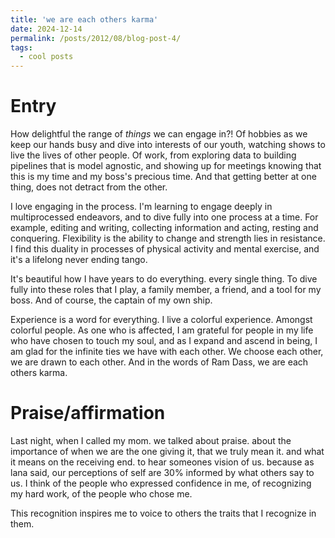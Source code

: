 ```yaml
---
title: 'we are each others karma'
date: 2024-12-14
permalink: /posts/2012/08/blog-post-4/
tags:
  - cool posts
---
```


Entry
======
How delightful the range of _things_ we can engage in?! Of hobbies as we keep our hands busy and dive into interests of our youth, watching shows to live the lives of other people. Of work, from exploring data to building pipelines that is model agnostic, and showing up for meetings knowing that this is my time and my boss's precious time. And that getting better at one thing, does not detract from the other. 

I love engaging in the process. I'm learning to engage deeply in multiprocessed endeavors, and to dive fully into one process at a time. For example, editing and writing, collecting information and acting, resting and conquering. Flexibility is the ability to change and strength lies in resistance. I find this duality in processes of physical activity and mental exercise, and it's a lifelong never ending tango. 

It's beautiful how I have years to do everything. every single thing. To dive fully into these roles that I play, a family member, a friend, and a tool for my boss. And of course, the captain of my own ship. 

Experience is a word for everything. I live a colorful experience. Amongst colorful people. As one who is affected, I am grateful for people in my life who have chosen to touch my soul, and as I expand and ascend in being, I am glad for the infinite ties we have with each other. We choose each other, we are drawn to each other. And in the words of Ram Dass, 
we are each others karma. 


Praise/affirmation
=====
Last night, when I called my mom. we talked about praise. about the importance of when we are the one giving it, that we truly mean it. and what it means on the receiving end. to hear someones vision of us. because as lana said, our perceptions of self are 30% informed by what others say to us. I think of the people who expressed confidence in me, of recognizing my hard work, of the people who chose me. 

This recognition inspires me to voice to others the traits that I recognize in them. 